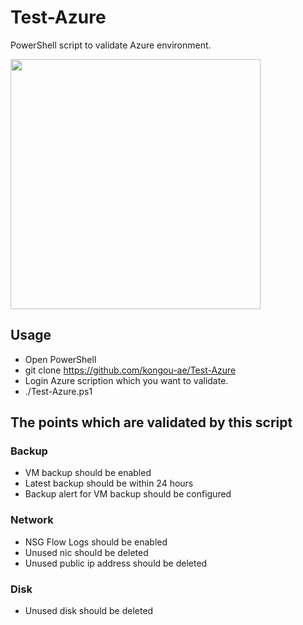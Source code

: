 # Test-Azure

PowerShell script to validate Azure environment.

<img src="https://user-images.githubusercontent.com/3410186/56469912-b65f5700-647a-11e9-9681-99461e4f69d0.PNG" width="400px">

## Usage 

- Open PowerShell
- git clone https://github.com/kongou-ae/Test-Azure
- Login Azure scription which you want to validate.
- ./Test-Azure.ps1

## The points which are validated by this script

### Backup

- VM backup should be enabled
- Latest backup should be within 24 hours
- Backup alert for VM backup should be configured

### Network

- NSG Flow Logs should be enabled
- Unused nic should be deleted
- Unused public ip address should be deleted

### Disk 

- Unused disk should be deleted

